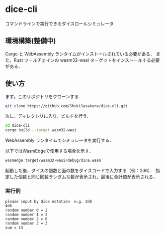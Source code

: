 # dice-cli

コマンドラインで実行できるダイスロールシミュレータ

## 環境構築(整備中)

Cargo と WebAssembly ランタイムがインストールされている必要がある．
また，Rust ツールチェインの wasm32-wasi ターゲットをインストールする必要がある．

## 使い方

まず，このリポジトリをクローンする．

```sh
git clone https://github.com/ShukiSasakura/dice-cli.git
```

次に，ディレクトリに入り，ビルドを行う．

```sh
cd dice-cli
cargo build --target wasm32-wasi
```

WebAssembly ランタイムでシミュレータを実行する．

以下ではWasmEdgeで使用する場合を示す．

```sh
wasmedge target/wasm32-wasi/debug/dice.wasm
```

起動した後，ダイスの個数と面の数をダイスコードで入力する（例：2d6）．
指定した個数と同じ回数ランダムな数が表示され，最後に合計値が表示される．

### 実行例

```
please input by dice notation  e.g. 2d6
4d6
random number 0 = 2
random number 1 = 2
random number 2 = 6
random number 3 = 3
sum = 13
```
